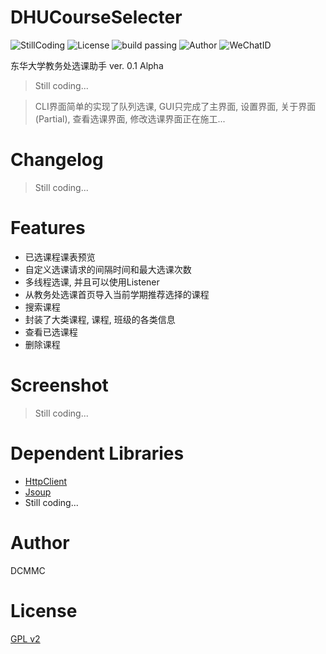 # DHUCourseSelecter

![StillCoding](https://img.shields.io/badge/Still-Coding-green.svg)
![License](https://img.shields.io/badge/License-GPLv2-brightgreen.svg)
![build passing](https://img.shields.io/travis/rust-lang/rust.svg)
![Author](https://img.shields.io/badge/Author-DCMMC-blue.svg)
![WeChatID](https://img.shields.io/badge/WeChat-Kevin--0220-red.svg)


东华大学教务处选课助手 ver. 0.1 Alpha

> Still coding...

> CLI界面简单的实现了队列选课, GUI只完成了主界面, 设置界面, 关于界面(Partial), 查看选课界面, 修改选课界面正在施工...

# Changelog

> Still coding...

# Features

* 已选课程课表预览
* 自定义选课请求的间隔时间和最大选课次数
* 多线程选课, 并且可以使用Listener
* 从教务处选课首页导入当前学期推荐选择的课程
* 搜索课程
* 封装了大类课程, 课程, 班级的各类信息
* 查看已选课程
* 删除课程

# Screenshot

> Still coding...

# Dependent Libraries

* [HttpClient](https://hc.apache.org/httpclient-3.x/)
* [Jsoup](https://jsoup.org/)
* Still coding...

# Author

DCMMC

# License

[GPL v2](./LICENSE)
